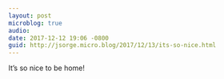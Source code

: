 ```yaml
---
layout: post
microblog: true
audio: 
date: 2017-12-12 19:06 -0800
guid: http://jsorge.micro.blog/2017/12/13/its-so-nice.html
---
```

It’s so nice to be home!
